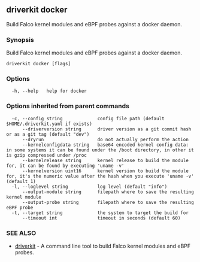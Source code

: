 ## driverkit docker

Build Falco kernel modules and eBPF probes against a docker daemon.

### Synopsis

Build Falco kernel modules and eBPF probes against a docker daemon.

```
driverkit docker [flags]
```

### Options

```
  -h, --help   help for docker
```

### Options inherited from parent commands

```
  -c, --config string             config file path (default $HOME/.driverkit.yaml if exists)
      --driverversion string      driver version as a git commit hash or as a git tag (default "dev")
      --dryrun                    do not actually perform the action
      --kernelconfigdata string   base64 encoded kernel config data: in some systems it can be found under the /boot directory, in other it is gzip compressed under /proc
      --kernelrelease string      kernel release to build the module for, it can be found by executing 'uname -v'
      --kernelversion uint16      kernel version to build the module for, it's the numeric value after the hash when you execute 'uname -v' (default 1)
  -l, --loglevel string           log level (default "info")
      --output-module string      filepath where to save the resulting kernel module
      --output-probe string       filepath where to save the resulting eBPF probe
  -t, --target string             the system to target the build for
      --timeout int               timeout in seconds (default 60)
```

### SEE ALSO

* [driverkit](driverkit.md)	 - A command line tool to build Falco kernel modules and eBPF probes.

